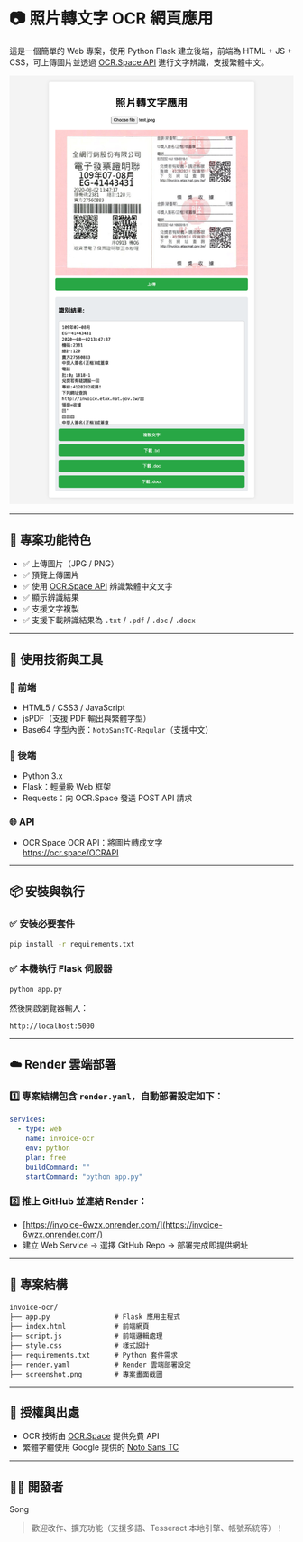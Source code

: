 # 📷 照片轉文字 OCR 網頁應用

這是一個簡單的 Web 專案，使用 Python Flask 建立後端，前端為 HTML + JS + CSS，可上傳圖片並透過 [OCR.Space API](https://ocr.space/OCRAPI) 進行文字辨識，支援繁體中文。

![專案畫面截圖](screenshot.png)

---

## 🔧 專案功能特色

- ✅ 上傳圖片（JPG / PNG）
- ✅ 預覽上傳圖片
- ✅ 使用 [OCR.Space API](https://ocr.space/OCRAPI) 辨識繁體中文文字
- ✅ 顯示辨識結果
- ✅ 支援文字複製
- ✅ 支援下載辨識結果為 `.txt` / `.pdf` / `.doc` / `.docx`

---

## 🧰 使用技術與工具

### 📌 前端
- HTML5 / CSS3 / JavaScript
- jsPDF（支援 PDF 輸出與繁體字型）
- Base64 字型內嵌：`NotoSansTC-Regular`（支援中文）

### 🧪 後端
- Python 3.x
- Flask：輕量級 Web 框架
- Requests：向 OCR.Space 發送 POST API 請求

### 🌐 API
- OCR.Space OCR API：將圖片轉成文字  
  https://ocr.space/OCRAPI

---

## 📦 安裝與執行

### ✅ 安裝必要套件
```bash
pip install -r requirements.txt
```

### ✅ 本機執行 Flask 伺服器
```bash
python app.py
```

然後開啟瀏覽器輸入：
```
http://localhost:5000
```

---

## ☁️ Render 雲端部署

### 1️⃣ 專案結構包含 `render.yaml`，自動部署設定如下：

```yaml
services:
  - type: web
    name: invoice-ocr
    env: python
    plan: free
    buildCommand: ""
    startCommand: "python app.py"
```

### 2️⃣ 推上 GitHub 並連結 Render：
- [https://invoice-6wzx.onrender.com/](https://invoice-6wzx.onrender.com/)
- 建立 Web Service → 選擇 GitHub Repo → 部署完成即提供網址

---

## 📁 專案結構

```
invoice-ocr/
├── app.py                # Flask 應用主程式
├── index.html            # 前端網頁
├── script.js             # 前端邏輯處理
├── style.css             # 樣式設計
├── requirements.txt      # Python 套件需求
├── render.yaml           # Render 雲端部署設定
├── screenshot.png        # 專案畫面截圖
```

---

## 📜 授權與出處

- OCR 技術由 [OCR.Space](https://ocr.space/) 提供免費 API
- 繁體字體使用 Google 提供的 [Noto Sans TC](https://fonts.google.com/specimen/Noto+Sans+TC)

---

## 🙋‍♀️ 開發者

Song

> 歡迎改作、擴充功能（支援多語、Tesseract 本地引擎、帳號系統等）！
